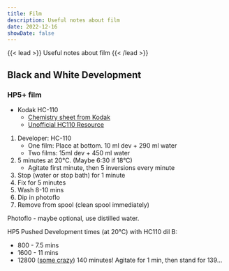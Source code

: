 ```yaml
---
title: Film
description: Useful notes about film
date: 2022-12-16
showDate: false
---
```


{{< lead >}}
Useful notes about film
{{< /lead >}}

## Black and White Development

### HP5+ film

* Kodak HC-110
  * [Chemistry sheet from Kodak](https://imaging.kodakalaris.com/sites/default/files/wysiwyg/pro/chemistry/j24.pdf)
  * [Unofficial HC110 Resource](https://www.covingtoninnovations.com/hc110/)

1. Developer: HC-110
   * One film: Place at bottom. 10 ml dev + 290 ml water
   * Two films: 15ml dev + 450 ml water
2. 5 minutes at 20°C. (Maybe 6:30 if 18°C)
   * Agitate first minute, then 5 inversions every minute
3. Stop (water or stop bath) for 1 minute
4. Fix for 5 minutes
5. Wash 8-10 mins
6. Dip in photoflo
7. Remove from spool (clean spool immediately)

Photoflo - maybe optional, use distilled water.

HP5 Pushed Development times (at 20°C) with HC110 dil B:

* 800 - 7.5 mins
* 1600 - 11 mins
* 12800 ([some crazy](https://www.digitaltruth.com/devchart.php?devrow=14683)) 140 minutes! Agitate for 1 min, then stand for 139...
